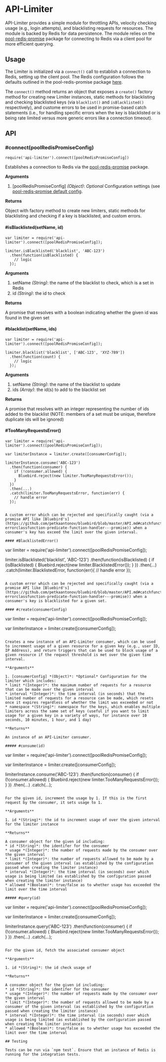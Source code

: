 API-Limiter
================

API-Limiter provides a simple module for throttling APIs, velocity checking usage (e.g., login attempts), and blacklisting requests for resources. The module is backed by Redis for data persistence. The module relies on the [pool-redis-promise](https://www.npmjs.com/package/pool-redis-promise) package for connecting to Redis via a client pool for more efficient querying.

## Usage

The Limiter is initialized via a `connect()` call to establish a connection to Redis, setting up the client pool. The Redis configuration follows the defaults outlined in the pool-redis-promise package [here](https://www.npmjs.com/package/pool-redis-promise#default-configuration).

The `connect()` method returns an object that exposes a `create()` factory method for creating new Limiter instances, static methods for blacklisting and checking blacklisted keys (via `blacklist()` and `isBlacklisted()` respectively), and custome errors to be used in promise-based catch statements (i.e., for handling specific errors when the key is blacklisted or is being rate limited versus more generic errors like a connection timeout).

## API

### #connect(poolRedisPromiseConfig)

`require('api-limiter').connect([poolRedisPromiseConfig])`

Establishes a connection to Redis via the [pool-redis-promise](https://www.npmjs.com/package/pool-redis-promise) package.

**Arguments**

1. [poolRedisPromiseConfig] *(Object)*: *Optional* Configuration settings (see [pool-redis-promise default config](https://www.npmjs.com/package/pool-redis-promise#default-configuration).

**Returns**

Object with factory method to create new limiters, static methods for blacklisting and checking if a key is blacklisted, and custom errors.

#### #isBlacklisted(setName, id)
```
var limiter = require('api-limiter').connect([poolRedisPromiseConfig]);

limiter.isBlacklisted('blacklist', 'ABC-123')
  .then(function(isBlacklisted) {
    // logic
  });
```

**Arguments**

1. setName *(String)*: the name of the blacklist to check, which is a set in Redis
2. id *(String)*: the id to check

**Returns**

A promise that resolves with a boolean indicating whether the given id was found in the given set

#### #blacklist(setName, ids)
```
var limiter = require('api-limiter').connect([poolRedisPromiseConfig]);

limiter.blacklist('blacklist', ['ABC-123', 'XYZ-789'])
  .then(function(count) {
    // logic
  });
```

**Arguments**

1. setName *(String)*: the name of the blacklist to update
2. ids *(Array<String>)*: the id(s) to add to the blacklist set

**Returns**

A promise that resolves with an integer representing the number of ids added to the blacklist (NOTE: members of a set must be unique, therefore duplicate ids will be ignored)

#### #TooManyRequestsError()
```
var limiter = require('api-limiter').connect([poolRedisPromiseConfig]);

var limiterInstance = limiter.create([consumerConfig]);

limiterInstance.consume('ABC-123')
  .then(function(consumer) {
    if (!consumer.allowed) {
      Bluebird.reject(new limiter.TooManyRequestsError());
    }
  })
  .then(...)
  .catch(limiter.TooManyRequestsError, function(err) {
    // handle error
  });
```
```

A custom error which can be rejected and specifically caught (via a promise API like [Bluebird's](https://github.com/petkaantonov/bluebird/blob/master/API.md#catchfunction-errorclassfunction-predicate-function-handler---promise)) when a consumer's key has exceed the limit over the given interval.

#### #BlacklistedError()
```
var limiter = require('api-limiter').connect([poolRedisPromiseConfig]);

limiter.isBlacklisted('blacklist', 'ABC-123')
  .then(function(isBlacklisted) {
    if (isBlacklisted) {
      Bluebird.reject(new limiter.BlacklistedError());
    }
  })
  .then(...)
  .catch(limiter.BlacklistedError, function(err){
    // handle error
  });
```

A custom error which can be rejected and specifically caught (via a promise API like [Bluebird's](https://github.com/petkaantonov/bluebird/blob/master/API.md#catchfunction-errorclassfunction-predicate-function-handler---promise)) when a consumer's key is blacklisted for a given set.

#### #create(consumerConfig)
```
var limiter = require('api-limiter').connect([poolRedisPromiseConfig]);

var limiterInstance = limiter.create([consumerConfig]);
```

Creates a new instance of an API-Limiter consumer, which can be used to increment usage of a given resource for a given key (e.g., user ID, IP Address), and return triggers that can be used to block usage of a given resource if the request threshold is met over the given time interval.

**Arguments**

1. [consumerConfig] *(Object)*: *Optional* Configuration for the limiter which includes:
* limit *(Integer)*: the maximum number of requests for a resource that can be made over the given interval
* interval *(Integer)*: the time interval (in seconds) that the limited number of requests for a resource can be made, which resets once it expires regardless of whether the limit was exceeded or not
* namespace *(String)*: namespace for the keys, which enables multiple limiters across the same set of keys (useful if you want to limit usage for a given key in a variety of ways, for instance over 10 seconds, 10 minutes, 1 hour, and 1 day)

**Returns**

An instance of an API-Limiter consumer.

##### #consume(id)
```
var limiter = require('api-limiter').connect([poolRedisPromiseConfig]);

var limiterInstance = limiter.create([consumerConfig]);

limiterInstance.consume('ABC-123')
  .then(function(consumer) {
    if (!consumer.allowed) {
      Bluebird.reject(new limiter.TooManyRequestsError());
    }
  })
  .then(...)
  .catch(...);
```

For the given id, increment the usage by 1. If this is the first request by the consumer, it sets usage to 1.

**Arguments**

1. id *(String)*: the id to increment usage of over the given interval for the limiter instance

**Returns**

A consumer object for the given id including:
* id *(String)*: the identifer for the consumer
* usage *(Integer)*: the number of requests made by the consumer over the given interval
* limit *(Integer)*: the number of requests allowed to be made by a consumer of the given interval (as established by the configuration passed when creating the limiter instance)
* interval *(Integer)*: the time interval (in seconds) over which usage is being limited (as established by the configuration passed when creating the limiter instance)
* allowed *(Boolean)*: true/false as to whether usage has exceeded the limit over the time interval

##### #query(id)
```
var limiter = require('api-limiter').connect([poolRedisPromiseConfig]);

var limiterInstance = limiter.create([consumerConfig]);

limiterInstance.query('ABC-123')
  .then(function(consumer) {
    if (!consumer.allowed) {
      Bluebird.reject(new limiter.TooManyRequestsError());
    }
  })
  .then(...)
  .catch(...);
```

For the given id, fetch the associated consumer object

**Arguments**

1. id *(String)*: the id check usage of

**Returns**

A consumer object for the given id including:
* id *(String)*: the identifer for the consumer
* usage *(Integer)*: the number of requests made by the consumer over the given interval
* limit *(Integer)*: the number of requests allowed to be made by a consumer of the given interval (as established by the configuration passed when creating the limiter instance)
* interval *(Integer)*: the time interval (in seconds) over which usage is being limited (as established by the configuration passed when creating the limiter instance)
* allowed *(Boolean)*: true/false as to whether usage has exceeded the limit over the time interval

## Testing

Tests can be run via `npm test`. Ensure that an instance of Redis is running for the integration tests.